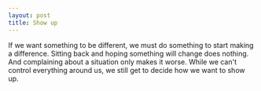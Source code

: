 ```yaml
---
layout: post
title: Show up
---
```


If we want something to be different, we must do something to start making a difference. Sitting back and hoping something will change does nothing. And complaining about a situation only makes it worse. While we can't control everything around us, we still get to decide how we want to show up.
